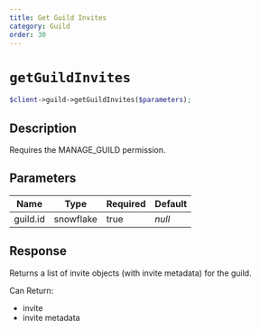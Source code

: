 ```yaml
---
title: Get Guild Invites
category: Guild
order: 30
---
```


# `getGuildInvites`

```php
$client->guild->getGuildInvites($parameters);
```

## Description

Requires the MANAGE_GUILD permission.

## Parameters


Name | Type | Required | Default
--- | --- | --- | ---
guild.id | snowflake | true | *null*

## Response

Returns a list of invite objects (with invite metadata) for the guild.

Can Return:

* invite
* invite metadata
